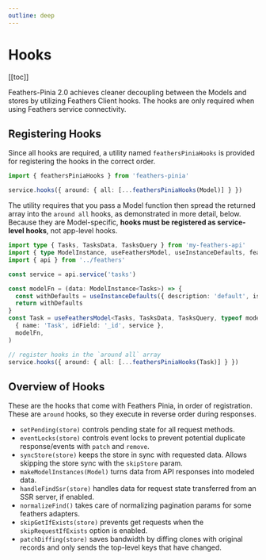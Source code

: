 ```yaml
---
outline: deep
---
```


<script setup>
import Badge from '../components/Badge.vue'
import pkg from '../../package.json'
import BlockQuote from '../components/BlockQuote.vue'
</script>

<div style="position: fixed; z-index: 1000; top: 2px; right: 2px;">
  <Badge :label="`v${pkg.version}`" />
</div>

# Hooks

[[toc]]

Feathers-Pinia 2.0 achieves cleaner decoupling between the Models and stores by utilizing Feathers Client hooks. The
hooks are only required when using Feathers service connectivity.

## Registering Hooks

Since all hooks are required, a utility named `feathersPiniaHooks` is provided for registering the hooks in the correct
order.

```ts
import { feathersPiniaHooks } from 'feathers-pinia'

service.hooks({ around: { all: [...feathersPiniaHooks(Model)] } })
```

The utility requires that you pass a Model function then spread the returned array into the `around all` hooks, as
demonstrated in more detail, below. Because they are Model-specific, **hooks must be registered as service-level
hooks**, not app-level hooks.

<!--@include: ./feathers-client-notification.md-->

```ts
import type { Tasks, TasksData, TasksQuery } from 'my-feathers-api'
import { type ModelInstance, useFeathersModel, useInstanceDefaults, feathersPiniaHooks } from 'feathers-pinia'
import { api } from '../feathers'

const service = api.service('tasks')

const modelFn = (data: ModelInstance<Tasks>) => {
  const withDefaults = useInstanceDefaults({ description: 'default', isComplete: false }, data)
  return withDefaults
}
const Task = useFeathersModel<Tasks, TasksData, TasksQuery, typeof modelFn>(
  { name: 'Task', idField: '_id', service },
  modelFn,
)

// register hooks in the `around all` array
service.hooks({ around: { all: [...feathersPiniaHooks(Task)] } })
```

## Overview of Hooks

These are the hooks that come with Feathers Pinia, in order of registration. These are `around` hooks, so they execute
in reverse order during responses.

- `setPending(store)` controls pending state for all request methods.
- `eventLocks(store)` controls event locks to prevent potential duplicate response/events with `patch` and `remove`.
- `syncStore(store)` keeps the store in sync with requested data. Allows skipping the store sync with the `skipStore`
  param.
- `makeModelInstances(Model)` turns data from API responses into modeled data.
- `handleFindSsr(store)` handles data for request state transferred from an SSR server, if enabled.
- `normalizeFind()` takes care of normalizing pagination params for some feathers adapters.
- `skipGetIfExists(store)` prevents get requests when the `skipRequestIfExists` option is enabled.
- `patchDiffing(store)` saves bandwidth by diffing clones with original records and only sends the top-level keys that
  have changed.
